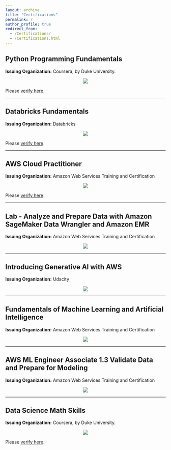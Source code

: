 ```yaml
---
layout: archive
title: "Certifications"
permalink: /
author_profile: true
redirect_from: 
  - /Certifications/
  - /Certifications.html
---
```


<!-- {% if site.talkmap_link == true %}

<p style="text-decoration:underline;"><a href="/talkmap.html">See a map of all the places I've given a talk!</a></p>

{% endif %}

{% for post in site.talks reversed %}
  {% include archive-single-talk.html %}
{% endfor %} -->


## Python Programming Fundamentals
**Issuing Organization:** Coursera, by Duke University.    

<p align="center">
  <img src="/images/duke_certificate_2.png"/>
</p>

Please <a href="https://coursera.org/verify/BPYYS2XQ3SB5" target="_blank">verify here</a>.


----
## Databricks Fundamentals    
**Issuing Organization:** Databricks      

<p align="center">
  <img src="/images/databricks_1.png"/>
</p>
Please <a href="https://credentials.databricks.com/c2193323-7436-4548-81ed-b90560dce420#acc.R1JIEGKU" target="_blank">verify here</a>.   


----
## AWS Cloud Practitioner    
**Issuing Organization:** Amazon Web Services Training and Certification      

<p align="center">
  <img src="/images/aws-certified-cloud-practitioner.png" />
</p>
Please <a href="https://cp.certmetrics.com/amazon/en/public/verify/credential/c382200b7a5b4235947b8d45759d51da" target="_blank">verify here</a>.   

----
## Lab - Analyze and Prepare Data with Amazon SageMaker Data Wrangler and Amazon EMR    
**Issuing Organization:** Amazon Web Services Training and Certification      

<p align="center">
  <img src="/images/Sagemaker.png" />
</p>
  
----
## Introducing Generative Al with AWS    
**Issuing Organization:** Udacity      

<p align="center">
  <img src="/images/Intro_To_GenAI.png" />
</p>
  
----
## Fundamentals of Machine Learning and Artificial Intelligence    
**Issuing Organization:** Amazon Web Services Training and Certification      

<p align="center">
  <img src="/images/ML_Foundation.png" />
</p>
    
----
## AWS ML Engineer Associate 1.3 Validate Data and Prepare for Modeling    
**Issuing Organization:** Amazon Web Services Training and Certification      

<p align="center">
  <img src="/images/ML_Associate.png" />
</p>

----
## Data Science Math Skills
**Issuing Organization:** Coursera, by Duke University.    

<p align="center">
  <img src="/images/duke_certificate_1.png" />
</p>

Please <a href="https://www.coursera.org/account/accomplishments/certificate/4392D9YDHLBM" target="_blank">verify here</a>.   